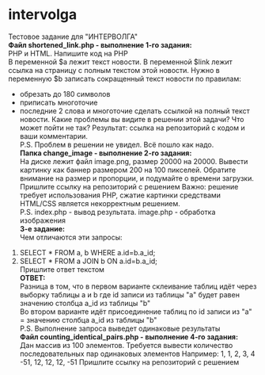 # intervolga
Тестовое задание для "ИНТЕРВОЛГА"  
**Файл shortened_link.php - выполнение 1-го задания:**  
 PHP и HTML. Напишите код на PHP  
В переменной $a лежит текст новости. В переменной $link лежит ссылка на страницу с полным текстом этой новости.
Нужно в переменную $b записать сокращенный текст новости по правилам:
- обрезать до 180 символов
- приписать многоточие
- последние 2 слова и многоточие сделать ссылкой на полный текст новости.
Какие проблемы вы видите в решении этой задачи? Что может пойти не так?
Результат: ссылка на репозиторий с кодом и ваши комментарии.  
P.S. Проблем в решении не увидел. Всё пошло как надо.  
**Папка change_image - выполнение 2-го задания:**  
На диске лежит файл image.png, размер 20000 на 20000. Вывести картинку как баннер размером 200 на 100 пикселей.
Обратите внимание на размер и пропорции, и подумайте о времени загрузки.
Пришлите ссылку на репозиторий с решением
Важно: решение требует использования PHP, сжатие картинки средствами HTML/CSS является некорректным решением.  
P.S. index.php - вывод результата. image.php - обработка изображения  
**3-е задание:**  
Чем отличаются эти запросы:  
1. SELECT * FROM a, b WHERE a.id=b.a_id;  
2. SELECT * FROM a JOIN b ON a.id=b.a_id;  
Пришлите ответ текстом  
**ОТВЕТ:**  
Разница в том, что в первом варианте склеивание таблиц идёт через выборку таблицы a и b где id записи из таблицы "а" будет равен значению столбца a_id из таблицы "b"  
Во втором варианте идёт присоединение таблиц по id записи из "a" = значению столбца a_id из таблицы "b"  
P.S. Выполнение запроса выведет одинаковые результаты  
**Файл counting_identical_pairs.php - выполнение 4-го задания:**  
Дан массив из 100 элементов. Требуется вывести количество последовательных пар одинаковых элементов
Например: 1, 1, 2, 3, 4 -51, 12, 12, 12, -51
Пришлите ссылку на репозиторий с решением
